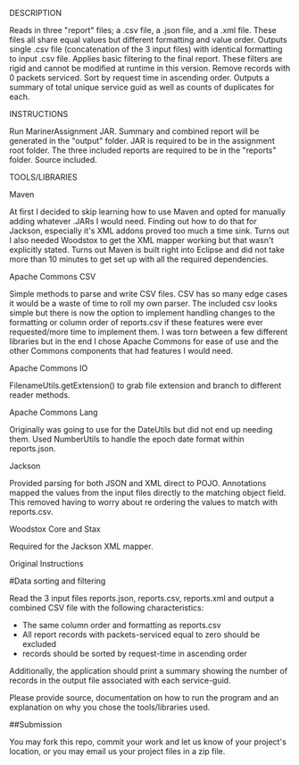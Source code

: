 DESCRIPTION

Reads in three "report" files; a .csv file, a .json file, and a .xml file. These files all share equal values but different formatting and value order. 
Outputs single .csv file (concatenation of the 3 input files) with identical formatting to input .csv file.
Applies basic filtering to the final report. These filters are rigid and cannot be modified at runtime in this version.
	Remove records with 0 packets serviced.
	Sort by request time in ascending order.
Outputs a summary of total unique service guid as well as counts of duplicates for each.

INSTRUCTIONS

Run MarinerAssignment JAR.
Summary and combined report will be generated in the "output" folder.
JAR is required to be in the assignment root folder.
The three included reports are required to be in the "reports" folder.
Source included.

TOOLS/LIBRARIES

Maven

At first I decided to skip learning how to use Maven and opted for manually adding whatever .JARs I would need. Finding out how to do that for Jackson, especially it's XML addons proved too much a time sink. Turns out I also needed Woodstox to get the XML mapper working but that wasn't explicitly stated. 
Turns out Maven is built right into Eclipse and did not take more than 10 minutes to get set up with all the required dependencies. 

Apache Commons CSV

Simple methods to parse and write CSV files. CSV has so many edge cases it would be a waste of time to roll my own parser. The included csv looks simple but there is now the option to implement handling changes to the formatting or column order of reports.csv if these features were ever requested/more time to implement them. I was torn between a few different libraries but in the end I chose Apache Commons for ease of use and the other Commons components that had features I would need.

Apache Commons IO

FilenameUtils.getExtension() to grab file extension and branch to different reader methods.

Apache Commons Lang

Originally was going to use for the DateUtils but did not end up needing them. 
Used NumberUtils to handle the epoch date format within reports.json.
  
Jackson

Provided parsing for both JSON and XML direct to POJO. Annotations mapped the values from the input files directly to the matching object field. This removed having to worry about re ordering the values to match with reports.csv.

Woodstox Core and Stax

Required for the Jackson XML mapper. 


Original Instructions

#Data sorting and filtering

Read the 3 input files reports.json, reports.csv, reports.xml and output a combined CSV file with the following characteristics:

- The same column order and formatting as reports.csv
- All report records with packets-serviced equal to zero should be excluded
- records should be sorted by request-time in ascending order

Additionally, the application should print a summary showing the number of records in the output file associated with each service-guid.

Please provide source, documentation on how to run the program and an explanation on why you chose the tools/libraries used.

##Submission

You may fork this repo, commit your work and let us know of your project's location, or you may email us your project files in a zip file.
